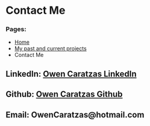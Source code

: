 <body>
	<h1>
		Contact Me
	</h1>
	<h3> Pages: </h3>
	<ul>
		<li><a href="index.html">Home</a></li>
		<li><a href="MyProjects.html">My past and current projects</a></li>
		<li>Contact Me</li>
	</ul>
	<h2>
	LinkedIn: <a href="https://www.linkedin.com/in/owen-caratzas/" target="_blank">Owen Caratzas LinkedIn</a>
	</h2>
	<h2>
	Github: <a href="https://github.com/OwenCaratzas" target="_blank">Owen Caratzas Github</a>
	</h2>
	<h2>
	Email: OwenCaratzas@hotmail.com
	</h2>
</body>